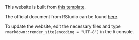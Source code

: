 This website is built from [this template](https://github.com/privefl/rmarkdown-website-template). 

The official document from RStudio can be found [here](http://rmarkdown.rstudio.com/rmarkdown_websites.html).

To update the website, edit the necessary files and type  `rmarkdown::render_site(encoding = "UTF-8")` in the `R` console.

